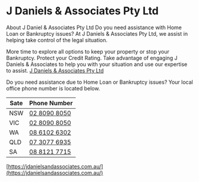 # J Daniels &amp; Associates Pty Ltd

About J Daniel &amp; Associates Pty Ltd
Do you need assistance with Home Loan or Bankruptcy issues?
At J Daniels &amp; Associates Pty Ltd, we assist in helping take control of the legal situation.

More time to explore all options to keep your property or stop your Bankruptcy.
Protect your Credit Rating.
Take advantage of engaging J Daniels &amp; Associates to help you with your situation and use our expertise to assist.
[J Daniels & Associates Pty Ltd](https://jdanielsandassociates.com.au/)

Do you need assistance due to Home Loan or Bankruptcy issues?
Your local office phone number is located below.<br>

| Sate | Phone Number |
|-------|--------|
| NSW |[02 8090 8050](tel:0280908050) |
| VIC | [02 8090 8050](tel:0280908050) |
| WA |[08 6102 6302](tel:0861026302) |
| QLD |[07 3077 6935](tel:0730776935) |
| SA |[08 8121 7715](tel:0881217715) |
 






[https://jdanielsandassociates.com.au/](https://jdanielsandassociates.com.au/)
